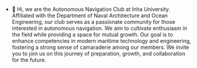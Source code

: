 - 👋 Hi, we are the Autonomous Navigation Club at Inha University.
     Affiliated with the Department of Naval Architecture and Ocean Engineering, our club serves as a passionate community for those interested in autonomous navigation.
     We aim to cultivate enthusiasm in the field while providing a space for mutual growth.
     Our goal is to enhance competencies in modern maritime technology and engineering, fostering a strong sense of camaraderie among our members.
     We invite you to join us on this journey of preparation, growth, and collaboration for the future.

<!---
i-Tricat/i-Tricat is a ✨ special ✨ repository because its `README.md` (this file) appears on your GitHub profile.
You can click the Preview link to take a look at your changes.
--->
